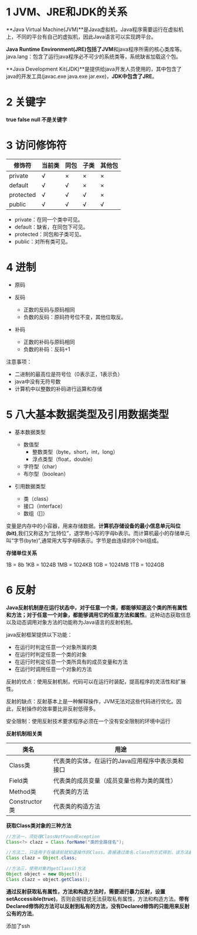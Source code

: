 # 1 JVM、JRE和JDK的关系

**Java Virtual Machine(JVM)**是Java虚拟机，Java程序需要运行在虚拟机上，不同的平台有自己的虚拟机，因此Java语言可以实现跨平台。

**Java Runtime Environment(JRE)**包括了**JVM**和java程序所需的核心类库等。java.lang：包含了运行java程序必不可少的系统类等，系统缺省加载这个包。

**Java Development Kit(JDK)**是提供给java开发人员使用的，其中包含了java的开发工具(javac.exe   java.exe    jar.exe)，**JDK中包含了JRE**。



# 2 关键字

**true   false   null  不是关键字**

# 3 访问修饰符

| 修饰符    | 当前类 | 同包 | 子类 | 其他包 |
| --------- | ------ | ---- | ---- | ------ |
| private   | √      | ×    | ×    | ×      |
| default   | √      | √    | ×    | ×      |
| protected | √      | √    | √    | ×      |
| public    | √      | √    | √    | √      |

- private：在同一个类中可见。
- default：缺省，在同包下可见。
- protected：同包和子类可见。
- public：对所有类可见。

# 4 进制

- 原码
- 反码
  - 正数的反码与原码相同
  - 负数的反码：原码符号位不变，其他位取反。

- 补码
  - 正数的补码与原码相同
  - 负数的补码：反码+1

注意事项：

- 二进制的最高位是符号位（0表示正，1表示负）
- java中没有无符号数
- 计算机中以整数的补码进行运算和存储

# 5 八大基本数据类型及引用数据类型

- 基本数据类型
  - 数值型
    - 整数类型（byte，short，int，long）
    - 浮点类型（float，double）
  - 字符型（char）
  - 布尔型（boolean）

- 引用数据类型
  - 类（class）
  - 接口（interface）
  - 数组（[]）

变量是内存中的小容器，用来存储数据。**计算机存储设备的最小信息单元叫位(bit)**,我们又称这为“比特位”，退学用小写的字母b表示。而计算机最小的存储单元叫“字节(byte)”,通常用大写字母B表示。字节是由连续的8个bit组成。

**存储单位关系**

1B = 8b	1KB = 1024B	1MB = 1024KB	1GB = 1024MB	1TB = 1024GB

# 6 反射

**Java反射机制是在运行状态中，对于任意一个类，都能够知道这个类的所有属性和方法；对于任意一个对象，都能够调用它的任意方法和属性**。这种动态获取信息以及动态调用对象方法的功能称为Java语言的反射机制。

java反射框架提供以下功能：

- 在运行时判定任意一个对象所属的类
- 在运行时判定任意一个类的对象
- 在运行时判定任意一个类所具有的成员变量和方法
- 在运行时调用任意一个对象的方法

反射的优点：使用反射机制，代码可以在运行时装配，提高程序的灵活性和扩展性。

反射的缺点：反射基本上是一种解释操作，JVM无法对这些代码进行优化。因此，反射操作的效率要比非反射低得多。

安全限制：使用反射技术要求程序必须在一个没有安全限制的环境中运行

**反射机制相关类**

| 类名          | 用途                                             |
| ------------- | ------------------------------------------------ |
| Class类       | 代表类的实体，在运行的Java应用程序中表示类和接口 |
| Field类       | 代表类的成员变量（成员变量也称为类的属性）       |
| Method类      | 代表类的方法                                     |
| Constructor类 | 代表类的构造方法                                 |

**获取Class类对象的三种方法**

````java
//方法一，须处理ClassNotFoundException
Class<?> clazz = Class.forName("类的全路径名");
````

````java
//方法二，只适用于在编译前就知道操作的Class。直接通过类名.class的方式得到，该方法最为安全可靠，程序性能更高。这说明任何一个类都有一个隐含的静态成员变量class
Class clazz = Object.class;
````

```java
//方法三，使用对象的getClass()方法
Object object = new Object();
Class clazz = object.getClass();
```

**通过反射获取私有属性，方法和构造方法时，需要进行暴力反射，设置setAccessible(true)**。否则会报错说无法获取私有属性，方法和构造方法。**带有Declared修饰的方法可以反射到私有的方法，没有Declared修饰的只能用来反射公有的方法**。

添加了ssh